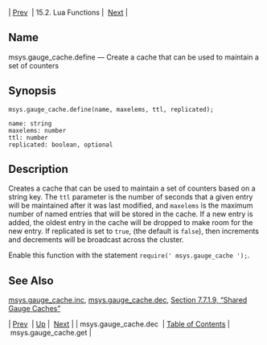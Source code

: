 | [Prev](lua.ref.msys.gauge_cache.dec)  | 15.2. Lua Functions |  [Next](lua.ref.msys.gauge_cache.get.php) |

<a name="lua.ref.msys.gauge_cache.define"></a>
## Name

msys.gauge_cache.define — Create a cache that can be used to maintain a set of counters

<a name="idp26680656"></a>
## Synopsis

`msys.gauge_cache.define(name, maxelems, ttl, replicated);`

```
name: string
maxelems: number
ttl: number
replicated: boolean, optional
```
<a name="idp26683440"></a>
## Description

Creates a cache that can be used to maintain a set of counters based on a string key. The `ttl` parameter is the number of seconds that a given entry will be maintained after it was last modified, and `maxelems` is the maximum number of named entries that will be stored in the cache. If a new entry is added, the oldest entry in the cache will be dropped to make room for the new entry. If replicated is set to `true`, (the default is `false`), then increments and decrements will be broadcast across the cluster.

Enable this function with the statement `require(' msys.gauge_cache ');`.

<a name="idp26688224"></a>
## See Also

[msys.gauge_cache.inc](lua.ref.msys.gauge_cache.inc "msys.gauge_cache.inc"), [msys.gauge_cache.dec](lua.ref.msys.gauge_cache.dec.php "msys.gauge_cache.dec"), [Section 7.7.1.9, “Shared Gauge Caches”](cluster.config.replication.php#cluster.replication.gauge_cache "7.7.1.9. Shared Gauge Caches")

| [Prev](lua.ref.msys.gauge_cache.dec)  | [Up](lua.function.details.php) |  [Next](lua.ref.msys.gauge_cache.get.php) |
| msys.gauge_cache.dec  | [Table of Contents](index) |  msys.gauge_cache.get |
